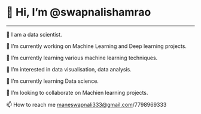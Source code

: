 #  👋 Hi,  I’m @swapnalishamrao
--------------------------------------------------------------------------------
🧔 I am a data scientist.

🔭 I’m currently working on Machine Learning and Deep learning projects.

🌱 I’m currently learning various machine learning techniques.

👀 I’m interested in data visualisation, data analysis.

🌱 I’m currently learning Data science.

💞️ I’m looking to collaborate on Machien learning projects.

📫 How to reach me maneswapnali333@gmail.com/7798969333







